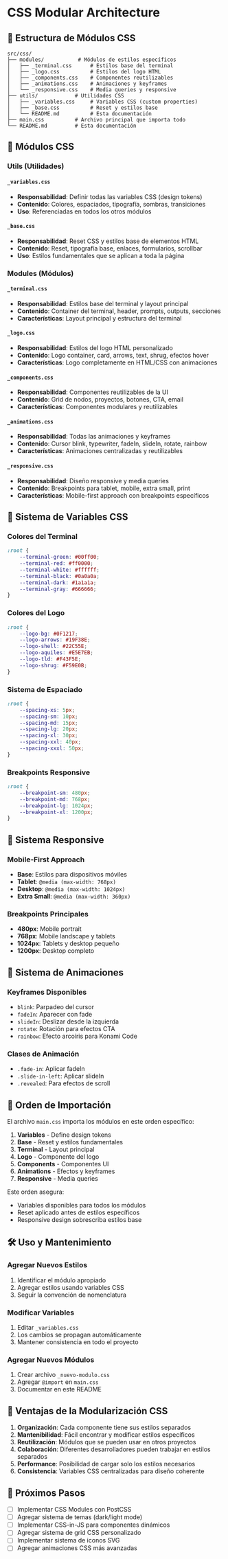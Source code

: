 # CSS Modular Architecture

## 📁 **Estructura de Módulos CSS**

```
src/css/
├── modules/           # Módulos de estilos específicos
│   ├── _terminal.css      # Estilos base del terminal
│   ├── _logo.css          # Estilos del logo HTML
│   ├── _components.css    # Componentes reutilizables
│   ├── _animations.css    # Animaciones y keyframes
│   └── _responsive.css    # Media queries y responsive
├── utils/            # Utilidades CSS
│   ├── _variables.css     # Variables CSS (custom properties)
│   ├── _base.css          # Reset y estilos base
│   └── README.md          # Esta documentación
├── main.css          # Archivo principal que importa todo
└── README.md         # Esta documentación
```

## 🚀 **Módulos CSS**

### **Utils (Utilidades)**

#### **`_variables.css`**
- **Responsabilidad**: Definir todas las variables CSS (design tokens)
- **Contenido**: Colores, espaciados, tipografía, sombras, transiciones
- **Uso**: Referenciadas en todos los otros módulos

#### **`_base.css`**
- **Responsabilidad**: Reset CSS y estilos base de elementos HTML
- **Contenido**: Reset, tipografía base, enlaces, formularios, scrollbar
- **Uso**: Estilos fundamentales que se aplican a toda la página

### **Modules (Módulos)**

#### **`_terminal.css`**
- **Responsabilidad**: Estilos base del terminal y layout principal
- **Contenido**: Container del terminal, header, prompts, outputs, secciones
- **Características**: Layout principal y estructura del terminal

#### **`_logo.css`**
- **Responsabilidad**: Estilos del logo HTML personalizado
- **Contenido**: Logo container, card, arrows, text, shrug, efectos hover
- **Características**: Logo completamente en HTML/CSS con animaciones

#### **`_components.css`**
- **Responsabilidad**: Componentes reutilizables de la UI
- **Contenido**: Grid de nodos, proyectos, botones, CTA, email
- **Características**: Componentes modulares y reutilizables

#### **`_animations.css`**
- **Responsabilidad**: Todas las animaciones y keyframes
- **Contenido**: Cursor blink, typewriter, fadeIn, slideIn, rotate, rainbow
- **Características**: Animaciones centralizadas y reutilizables

#### **`_responsive.css`**
- **Responsabilidad**: Diseño responsive y media queries
- **Contenido**: Breakpoints para tablet, mobile, extra small, print
- **Características**: Mobile-first approach con breakpoints específicos

## 🔧 **Sistema de Variables CSS**

### **Colores del Terminal**
```css
:root {
    --terminal-green: #00ff00;
    --terminal-red: #ff0000;
    --terminal-white: #ffffff;
    --terminal-black: #0a0a0a;
    --terminal-dark: #1a1a1a;
    --terminal-gray: #666666;
}
```

### **Colores del Logo**
```css
:root {
    --logo-bg: #0F1217;
    --logo-arrows: #19F38E;
    --logo-shell: #22C55E;
    --logo-aquiles: #E5E7EB;
    --logo-tld: #F43F5E;
    --logo-shrug: #F59E0B;
}
```

### **Sistema de Espaciado**
```css
:root {
    --spacing-xs: 5px;
    --spacing-sm: 10px;
    --spacing-md: 15px;
    --spacing-lg: 20px;
    --spacing-xl: 30px;
    --spacing-xxl: 40px;
    --spacing-xxxl: 50px;
}
```

### **Breakpoints Responsive**
```css
:root {
    --breakpoint-sm: 480px;
    --breakpoint-md: 768px;
    --breakpoint-lg: 1024px;
    --breakpoint-xl: 1200px;
}
```

## 📱 **Sistema Responsive**

### **Mobile-First Approach**
- **Base**: Estilos para dispositivos móviles
- **Tablet**: `@media (max-width: 768px)`
- **Desktop**: `@media (max-width: 1024px)`
- **Extra Small**: `@media (max-width: 360px)`

### **Breakpoints Principales**
- **480px**: Mobile portrait
- **768px**: Mobile landscape y tablets
- **1024px**: Tablets y desktop pequeño
- **1200px**: Desktop completo

## 🎨 **Sistema de Animaciones**

### **Keyframes Disponibles**
- `blink`: Parpadeo del cursor
- `fadeIn`: Aparecer con fade
- `slideIn`: Deslizar desde la izquierda
- `rotate`: Rotación para efectos CTA
- `rainbow`: Efecto arcoíris para Konami Code

### **Clases de Animación**
- `.fade-in`: Aplicar fadeIn
- `.slide-in-left`: Aplicar slideIn
- `.revealed`: Para efectos de scroll

## 🔄 **Orden de Importación**

El archivo `main.css` importa los módulos en este orden específico:

1. **Variables** - Define design tokens
2. **Base** - Reset y estilos fundamentales
3. **Terminal** - Layout principal
4. **Logo** - Componente del logo
5. **Components** - Componentes UI
6. **Animations** - Efectos y keyframes
7. **Responsive** - Media queries

Este orden asegura:
- Variables disponibles para todos los módulos
- Reset aplicado antes de estilos específicos
- Responsive design sobrescriba estilos base

## 🛠️ **Uso y Mantenimiento**

### **Agregar Nuevos Estilos**
1. Identificar el módulo apropiado
2. Agregar estilos usando variables CSS
3. Seguir la convención de nomenclatura

### **Modificar Variables**
1. Editar `_variables.css`
2. Los cambios se propagan automáticamente
3. Mantener consistencia en todo el proyecto

### **Agregar Nuevos Módulos**
1. Crear archivo `_nuevo-modulo.css`
2. Agregar `@import` en `main.css`
3. Documentar en este README

## 🎯 **Ventajas de la Modularización CSS**

1. **Organización**: Cada componente tiene sus estilos separados
2. **Mantenibilidad**: Fácil encontrar y modificar estilos específicos
3. **Reutilización**: Módulos que se pueden usar en otros proyectos
4. **Colaboración**: Diferentes desarrolladores pueden trabajar en estilos separados
5. **Performance**: Posibilidad de cargar solo los estilos necesarios
6. **Consistencia**: Variables CSS centralizadas para diseño coherente

## 🔮 **Próximos Pasos**

- [ ] Implementar CSS Modules con PostCSS
- [ ] Agregar sistema de temas (dark/light mode)
- [ ] Implementar CSS-in-JS para componentes dinámicos
- [ ] Agregar sistema de grid CSS personalizado
- [ ] Implementar sistema de iconos SVG
- [ ] Agregar animaciones CSS más avanzadas
